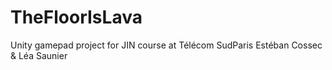 # TheFloorIsLava
Unity gamepad project for JIN course at Télécom SudParis
Estéban Cossec & Léa Saunier
